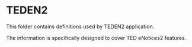 # TEDEN2 

This folder contains definitions used by TEDEN2 application.

The information is specifically designed to cover TED eNotices2 features. 
